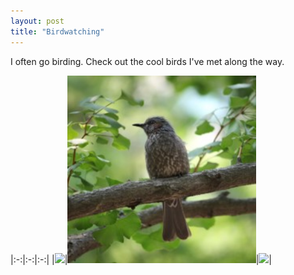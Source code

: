 ```yaml
---
layout: post
title: "Birdwatching"
---
```


I often go birding.
Check out the cool birds I've met along the way.

|:-:|:-:|:-:|
|<img src="../../../assets/images/bird.jpg" height=300px>|<img src="assets/images/bird2.jpg" height=300px>|<img src="../../assets/images/bird3.jpg" height=300px>|